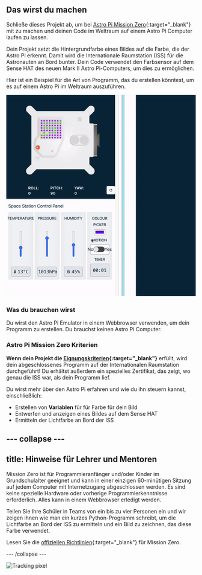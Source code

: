 ## Das wirst du machen

Schließe dieses Projekt ab, um bei [Astro Pi Mission Zero](https://astro-pi.org/mission-zero){:target="_blank"} mit zu machen und deinen Code im Weltraum auf einem Astro Pi Computer laufen zu lassen.

Dein Projekt setzt die Hintergrundfarbe eines Bildes auf die Farbe, die der Astro Pi erkennt. Damit wird die Internationale Raumstation (ISS) für die Astronauten an Bord bunter. Dein Code verwendet den Farbsensor auf dem Sense HAT des neuen Mark II Astro Pi-Computers, um dies zu ermöglichen.

Hier ist ein Beispiel für die Art von Programm, das du erstellen könntest, um es auf einem Astro Pi im Weltraum auszuführen.

![Der Sense HAT-Emulator, der ein Beispielprogramm mit einer Schlange ausführt, deren Hintergrundfarbe sich mit dem Farbwähler ändert.](images/finished.gif)

### Was du brauchen wirst

Du wirst den Astro Pi Emulator in einem Webbrowser verwenden, um dein Programm zu erstellen. Du brauchst keinen Astro Pi Computer.

### Astro Pi Mission Zero Kriterien

**Wenn dein Projekt die [Eignungskriterien](https://astro-pi.org/mission-zero/eligibility){:target="_blank"}** erfüllt, wird dein abgeschlossenes Programm auf der Internationalen Raumstation durchgeführt! Du erhältst außerdem ein spezielles Zertifikat, das zeigt, wo genau die ISS war, als dein Programm lief.

Du wirst mehr über den Astro Pi erfahren und wie du ihn steuern kannst, einschließlich:
+ Erstellen von **Variablen** für für Farbe für dein Bild
+ Entwerfen und anzeigen eines Bildes auf dem Sense HAT
+ Ermitteln der Lichtfarbe an Bord der ISS

--- collapse ---
---
title: Hinweise für Lehrer und Mentoren
---

Mission Zero ist für Programmieranfänger und/oder Kinder im Grundschulalter geeignet und kann in einer einzigen 60-minütigen Sitzung auf jedem Computer mit Internetzugang abgeschlossen werden. Es sind keine spezielle Hardware oder vorherige Programmierkenntnisse erforderlich. Alles kann in einem Webbrowser erledigt werden.

Teilen Sie Ihre Schüler in Teams von ein bis zu vier Personen ein und wir zeigen ihnen wie man ein kurzes Python-Programm schreibt, um die Lichtfarbe an Bord der ISS zu ermitteln und ein Bild zu zeichnen, das diese Farbe verwendet.

Lesen Sie die [offiziellen Richtlinien](https://astro-pi.org/mission-zero/guidelines){:target="_blank"} für Mission Zero.

--- /collapse ---

![Tracking pixel](https://code.org/api/hour/begin_raspberrypi_astropi.png)
